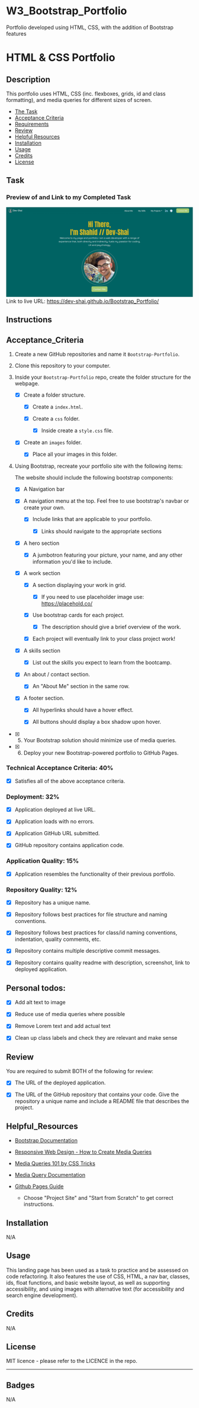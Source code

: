 # W3_Bootstrap_Portfolio
Portfolio developed using HTML, CSS, with the addition of Bootstrap features 

# HTML & CSS Portfolio

## Description
This portfolio uses  HTML, CSS (inc. flexboxes, grids, id and class formatting), and media queries for different sizes of screen.

- [The Task](#task)
- [Acceptance Criteria](#Acceptance_Criteria)
- [Requirements](#Requirements)
- [Review](#Review)
- [Helpful Resources](#Helpful_Resources)
- [Installation](#installation)
- [Usage](#usage)
- [Credits](#credits)
- [License](#license)

## Task

### Preview of and Link to my Completed Task
![preview of the website](./images/w3_website_preview.png)
Link to live URL: https://dev-shai.github.io/Bootstrap_Portfolio/ 

## Instructions
## Acceptance_Criteria

1. Create a new GitHub repositories and name it `Bootstrap-Portfolio`.

2. Clone this repository to your computer.

3. Inside your `Bootstrap-Portfolio` repo, create the folder structure for the webpage.
   
   - [x] Create a folder structure.

     - [x] Create a `index.html`.

     - [x] Create a `css` folder.

       - [x] Inside create a `style.css` file.

   - [x] Create an `images` folder.

       - [x] Place all your images in this folder.

4. Using Bootstrap, recreate your portfolio site with the following items:

   The website should include the following bootstrap components:

    - [x] A Navigation bar
    
    - [x] A navigation menu at the top. Feel free to use bootstrap's navbar or create your own.

      - [x] Include links that are applicable to your portfolio.
  
        - [x] Links should navigate to the appropriate sections 

    - [x] A hero section

        - [x] A jumbotron featuring your picture, your name, and any other information you'd like to include.

    - [x] A work section

      - [x] A section displaying your work in grid. 

        - [x] If you need to use placeholder image use: https://placehold.co/ 

      - [x] Use bootstrap cards for each project.

        - [x] The description should give a brief overview of the work.

      - [x] Each project will eventually link to your class project work!

    - [x] A skills section

      - [x] List out the skills you expect to learn from the bootcamp.

    - [x] An about / contact section.

      - [x] An "About Me" section in the same row.
    
    - [x] A footer section.

      - [x] All hyperlinks should have a hover effect.

      - [x] All buttons should display a box shadow upon hover.

- [x] 5. Your Bootstrap solution should minimize use of media queries.

- [x] 6. Deploy your new Bootstrap-powered portfolio to GitHub Pages.

### Technical Acceptance Criteria: 40%

- [x] Satisfies all of the above acceptance criteria.

### Deployment: 32%

- [x] Application deployed at live URL.

- [x] Application loads with no errors.

- [x] Application GitHub URL submitted.

- [x] GitHub repository contains application code.

### Application Quality: 15%

- [x] Application resembles the functionality of their previous portfolio.

### Repository Quality: 12%

- [x] Repository has a unique name.

- [x] Repository follows best practices for file structure and naming conventions.

- [x] Repository follows best practices for class/id naming conventions, indentation, quality comments, etc.

- [x] Repository contains multiple descriptive commit messages.

- [x] Repository contains quality readme with description, screenshot, link to deployed application.

## Personal todos:

- [x] Add alt text to image

- [x] Reduce use of media queries where possible

- [x] Remove Lorem text and add actual text

- [x] Clean up class labels and check they are relevant and make sense

## Review
You are required to submit BOTH of the following for review:

- [x] The URL of the deployed application.

- [x] The URL of the GitHub repository that contains your code. Give the repository a unique name and include a README file that describes the project.

## Helpful_Resources

- [Bootstrap Documentation](https://getbootstrap.com/docs/4.0/getting-started/introduction/)

- [Responsive Web Design - How to Create Media Queries](https://www.youtube.com/watch?v=5xzaGSYd7jM)

- [Media Queries 101 by CSS Tricks](https://css-tricks.com/css-media-queries/)

- [Media Query Documentation](https://www.w3schools.com/css/css_rwd_mediaqueries.asp)

- [Github Pages Guide](https://pages.github.com/)

  - Choose "Project Site" and "Start from Scratch" to get correct instructions.

## Installation
N/A

## Usage

This landing page has been used as a task to practice and be assessed on code refactoring. It also features the use of CSS, HTML, a nav bar, classes, ids, float functions, and basic website layout, as well as supporting accessibility, and using images with alternative text (for accessibility and search engine development). 


## Credits

N/A

## License

MIT licence - please refer to the LICENCE in the repo.

---

## Badges
N/A
